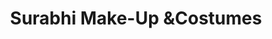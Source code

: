 ---
title: "Surabhi Make-Up &Costumes"
url: /hyderabad/surabhi-make-up-andcostumes/
shop: storage rental
---